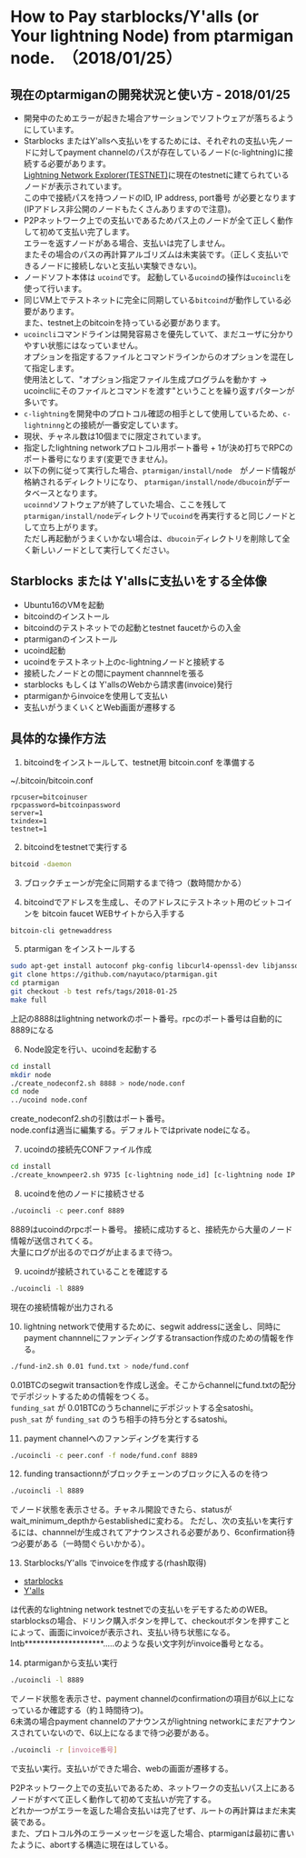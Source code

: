 # How to Pay starblocks/Y'alls (or Your lightning Node) from ptarmigan node.　（2018/01/25）

## 現在のptarmiganの開発状況と使い方 - 2018/01/25

- 開発中のためエラーが起きた場合アサーションでソフトウェアが落ちるようにしています。
- Starblocks またはY'allsへ支払いをするためには、それぞれの支払い先ノードに対してpayment channelのパスが存在しているノード(c-lightning)に接続する必要があります。  
  [Lightning Network Explorer(TESTNET)](https://explorer.acinq.co/#/)に現在のtestnetに建てられているノードが表示されています。  
  この中で接続パスを持つノードのID, IP address, port番号 が必要となります(IPアドレス非公開のノードもたくさんありますので注意)。
- P2Pネットワーク上での支払いであるためパス上のノードが全て正しく動作して初めて支払い完了します。  
  エラーを返すノードがある場合、支払いは完了しません。  
  またその場合のパスの再計算アルゴリズムは未実装です。（正しく支払いできるノードに接続しないと支払い実験できない)。
- ノードソフト本体は ```ucoind```です。    起動している```ucoind```の操作は```ucoincli```を使って行います。
- 同じVM上でテストネットに完全に同期している```bitcoind```が動作している必要があります。  
  また、testnet上のbitcoinを持っている必要があります。
- ```ucoincli```コマンドラインは開発容易さを優先していて、まだユーザに分かりやすい状態にはなっていません。  
  オプションを指定するファイルとコマンドラインからのオプションを混在して指定します。  
  使用法として、"オプション指定ファイル生成プログラムを動かす ->  ucoincliにそのファイルとコマンドを渡す"ということを繰り返すパターンが多いです。
- ```c-lightning```を開発中のプロトコル確認の相手として使用しているため、```c-lightninng```との接続が一番安定しています。
- 現状、チャネル数は10個までに限定されています。
- 指定したlightning networkプロトコル用ポート番号 + 1が決め打ちでRPCのポート番号になります(変更できません)。
- 以下の例に従って実行した場合、```ptarmigan/install/node```　がノード情報が格納されるディレクトリになり、 ```ptarmigan/install/node/dbucoin```がデータベースとなります。  
  ```ucoinnd```ソフトウェアが終了していた場合、ここを残して ```ptarmigan/install/node```ディレクトリで```ucoind```を再実行すると同じノードとして立ち上がります。  
  ただし再起動がうまくいかない場合は、```dbucoin```ディレクトリを削除して全く新しいノードとして実行してください。

## Starblocks または Y'allsに支払いをする全体像

- Ubuntu16のVMを起動
- bitcoindのインストール
- bitcoindのテストネットでの起動とtestnet faucetからの入金
- ptarmiganのインストール
- ucoind起動
- ucoindをテストネット上のc-lightningノードと接続する
- 接続したノードとの間にpayment channnelを張る
- starblocks もしくは Y'allsのWebから請求書(invoice)発行
- ptarmiganからinvoiceを使用して支払い
- 支払いがうまくいくとWeb画面が遷移する

## 具体的な操作方法

1. bitcoindをインストールして、testnet用 bitcoin.conf を準備する

~/.bitcoin/bitcoin.conf

```text
rpcuser=bitcoinuser
rpcpassword=bitcoinpassword
server=1
txindex=1
testnet=1
```

2. bitcoindをtestnetで実行する

```bash
bitcoid -daemon
```

3. ブロックチェーンが完全に同期するまで待つ（数時間かかる）

4. bitcoindでアドレスを生成し、そのアドレスにテストネット用のビットコインを bitcoin faucet WEBサイトから入手する

```bash
bitcoin-cli getnewaddress
```

5. ptarmigan をインストールする

```bash
sudo apt-get install autoconf pkg-config libcurl4-openssl-dev libjansson-dev libev-dev libboost-all-dev build-essential libtool autoconf jq
git clone https://github.com/nayutaco/ptarmigan.git
cd ptarmigan
git checkout -b test refs/tags/2018-01-25
make full
```

上記の8888はlightning networkのポート番号。rpcのポート番号は自動的に8889になる

6. Node設定を行い、ucoindを起動する

```bash
cd install
mkdir node
./create_nodeconf2.sh 8888 > node/node.conf
cd node
../ucoind node.conf
```

create_nodeconf2.shの引数はポート番号。  
node.confは適当に編集する。デフォルトではprivate nodeになる。

7. ucoindの接続先CONFファイル作成

```bash
cd install
./create_knownpeer2.sh 9735 [c-lightning node_id] [c-lightning node IP address] > peer.conf
```

8. ucoindを他のノードに接続させる

```bash
./ucoincli -c peer.conf 8889
```

8889はucoindのrpcポート番号。
接続に成功すると、接続先から大量のノード情報が送信されてくる。  
大量にログが出るのでログが止まるまで待つ。

9. ucoindが接続されていることを確認する

```bash
./ucoincli -l 8889
```

現在の接続情報が出力される

10. lightning networkで使用するために、segwit addressに送金し、同時にpayment channnelにファンディングするtransaction作成のための情報を作る。

```bash
./fund-in2.sh 0.01 fund.txt > node/fund.conf
```

0.01BTCのsegwit transactionを作成し送金。そこからchannelにfund.txtの配分でデポジットするための情報をつくる。  
`funding_sat` が 0.01BTCのうちchannelにデポジットする全satoshi。  
`push_sat` が `funding_sat` のうち相手の持ち分とするsatoshi。

11. payment channelへのファンディングを実行する

```bash
./ucoincli -c peer.conf -f node/fund.conf 8889
```

12. funding transactionnがブロックチェーンのブロックに入るのを待つ

```bash
./ucoincli -l 8889
```

でノード状態を表示させる。チャネル開設できたら、statusがwait_minimum_depthからestablishedに変わる。
ただし、次の支払いを実行するには、channnelが生成されてアナウンスされる必要があり、6confirmation待つ必要がある（一時間ぐらいかかる）。

13. Starblocks/Y'alls でinvoiceを作成する(rhash取得)

- [starblocks](https://starblocks.acinq.co/#/)
- [Y'alls](https://yalls.org/)

は代表的なlightning network testnetでの支払いをデモするためのWEB。  
starblocksの場合、ドリンク購入ボタンを押して、checkoutボタンを押すことによって、画面にinvoiceが表示され、支払い待ち状態になる。  
lntb********************.....のような長い文字列がinvoice番号となる。

14. ptarmiganから支払い実行

```bash
./ucoincli -l 8889
```

でノード状態を表示させ、payment channelのconfirmationの項目が6以上になっているか確認する（約１時間待つ)。  
6未満の場合payment channelのアナウンスがlightning networkにまだアナウンスされていないので、6以上になるまで待つ必要がある。

```bash
./ucoincli -r [invoice番号]
```

で支払い実行。支払いができた場合、webの画面が遷移する。

P2Pネットワーク上での支払いであるため、ネットワークの支払いパス上にあるノードがすべて正しく動作して初めて支払いが完了する。  
どれか一つがエラーを返した場合支払いは完了せず、ルートの再計算はまだ未実装である。  
また、プロトコル外のエラーメッセージを返した場合、ptarmiganは最初に書いたように、abortする構造に現在はしている。
